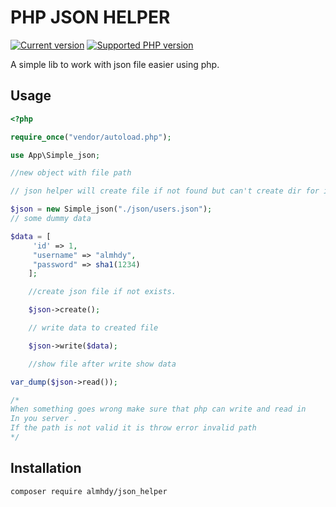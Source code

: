 # PHP JSON HELPER

[![Current version](https://img.shields.io/packagist/v/beste/json.svg?logo=composer)](https://packagist.org/packages/almhdy/json_helper)
[![Supported PHP version](https://img.shields.io/static/v1?logo=php&label=PHP&message=~7.4.0%20||%20~8.0.0%20||%20~8.1.0&color=777bb4)](https://packagist.org/packages/almhdy/json_helper)

A simple lib to work with json file easier using php.
## Usage

```php
<?php

require_once("vendor/autoload.php");

use App\Simple_json;

//new object with file path

// json helper will create file if not found but can't create dir for it

$json = new Simple_json("./json/users.json");
// some dummy data

$data = [
     'id' => 1,
     "username" => "almhdy",
     "password" => sha1(1234)
    ];

    //create json file if not exists.

    $json->create();

    // write data to created file

    $json->write($data);

    //show file after write show data

var_dump($json->read());

/*
When something goes wrong make sure that php can write and read in
In you server .
If the path is not valid it is throw error invalid path
*/
```

## Installation

```shell
composer require almhdy/json_helper
```


